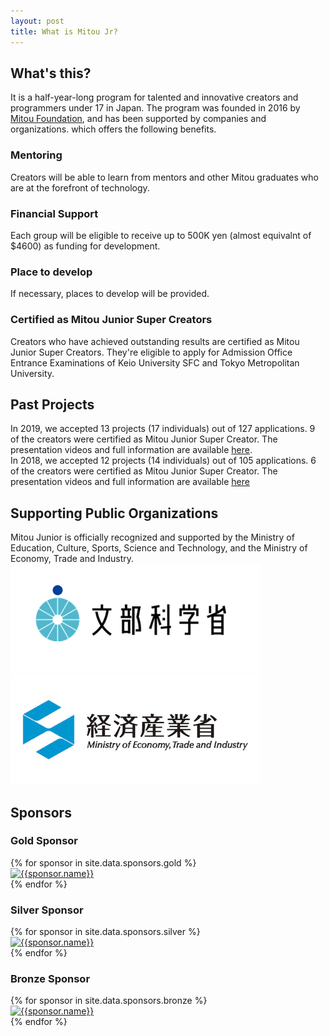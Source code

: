 ```yaml
---
layout: post
title: What is Mitou Jr?
---
```


## What's this?
It is a half-year-long program for talented and innovative creators and programmers under 17 in Japan. The program was founded in 2016 by <a href="https://www.mitou.org/">Mitou Foundation</a>, and has been supported by companies and organizations. which offers the following benefits.

### Mentoring
Creators will be able to learn from mentors and other Mitou graduates who are at the forefront of technology.

### Financial Support
Each group will be eligible to receive up to 500K yen  (almost equivalnt of $4600)  as funding for development.

### Place to develop
If necessary, places to develop will be provided.

### Certified as Mitou Junior Super Creators
Creators who have achieved outstanding results are certified as Mitou Junior Super Creators. They're eligible to apply for Admission Office Entrance Examinations of Keio University SFC and Tokyo Metropolitan University.

## Past Projects
In 2019, we accepted 13 projects (17 individuals) out of 127 applications. 9 of the creators were certified as Mitou Junior Super Creator. The presentation videos and full information are available <a href="../projects/2019">here</a>. <br>
In 2018, we accepted 12 projects (14 individuals) out of 105 applications. 6 of the creators were certified as Mitou Junior Super Creator. The presentation videos and full information are available <a href="../projects/2018">here</a>

<h2>Supporting Public Organizations</h2>
Mitou Junior is officially recognized and supported by the Ministry of Education, Culture, Sports, Science and Technology, and the Ministry of Economy, Trade and Industry.
  <div class="sponsors-list-supporter">
    <a href="https://www.mext.go.jp/" target="_blank">
      <div class="sponsor-supporter sponsor-one">
        <img src="/assets/img/sponsor/mext.png" alt="文部科学省" class="sponsor-img">
      </div>
    </a>
    <a href="https://www.meti.go.jp/" class="sponsor-supporter sponsor-one" target="_blank">
      <div class="sponsor-supporter sponsor-one">
        <img src="/assets/img/sponsor/meti.png" alt="経済産業省" class="sponsor-img">
      </div>
    </a>
  </div>

<h2>Sponsors</h2>

  <h3>Gold Sponsor</h3>
  <div class="sponsors-list-gold">
    {% for sponsor in site.data.sponsors.gold %}
    <a href="{{sponsor.url}}" target="_blank">
      <div class="sponsor-gold sponsor-one">
        <img src="/assets/img/sponsor/{{sponsor.img}}" alt="{{sponsor.name}}" class="sponsor-img">
      </div>
    </a>
    {% endfor %}
  </div>

  <h3>Silver Sponsor</h3>
  <div class="sponsors-list-silver">
    {% for sponsor in site.data.sponsors.silver %}
    <a href="{{sponsor.url}}" target="_blank">
      <div class="sponsor-silver sponsor-one">
        <img src="/assets/img/sponsor/{{sponsor.img}}" alt="{{sponsor.name}}" class="sponsor-img">
      </div>
    </a>
    {% endfor %}
  </div>

  <h3>Bronze Sponsor</h3>
  <div class="sponsors-list-bronze">
    {% for sponsor in site.data.sponsors.bronze %}
    <a href="{{sponsor.url}}" target="_blank">
      <div class="sponsor-bronze sponsor-one">
        <img src="/assets/img/sponsor/{{sponsor.img}}" alt="{{sponsor.name}}" class="sponsor-img">
      </div>
    </a>
    {% endfor %}
  </div>


